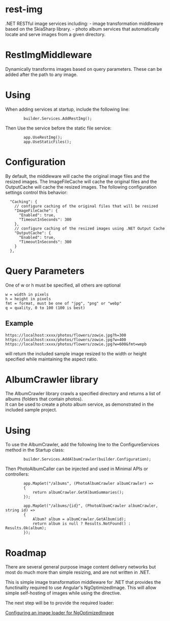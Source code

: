 # rest-img
.NET RESTful image services including:
    - image transformation middleware based on the SkiaSharp library.
    - photo album services that automatically locate and serve images from a given directory.

# RestImgMiddleware
Dynamically transforms images based on query parameters.  These can be added after the path to any image.

# Using
When adding services at startup, include the following line:

            builder.Services.AddRestImg();

Then Use the service before the static file service:

            app.UseRestImg();
            app.UseStaticFiles();

# Configuration
By default, the middleware will cache the original image files and the resized images.  The ImageFileCache
will cache the original files and the OutputCache will cache the resized images.  The following configuration 
settings control this behavior:

      "Caching": {
        // configure caching of the original files that will be resized
        "ImageFileCache": {
          "Enabled": true,
          "TimeoutInSeconds": 300
        },
        // configure caching of the resized images using .NET Output Cache
        "OutputCache": {
          "Enabled": true,
          "TimeoutInSeconds": 300
        }
      },

# Query Parameters 
One of w or h must be specified, all others are optional

	w = width in pixels
	h = height in pixels
	fmt = format, must be one of "jpg", "png" or "webp"
	q = quality, 0 to 100 (100 is best)
	
## Example
	
	https://localhost:xxxx/photos/flowers/zowie.jpg?h=300
	https://localhost:xxxx/photos/flowers/zowie.jpg?w=400
	https://localhost:xxxx/photos/flowers/zowie.jpg?w=600&fmt=wepb
	
will return the included sample image resized to the width or height specified while maintaining the aspect ratio.

# AlbumCrawler library
The AlbumCrawler library crawls a specified directory and returns a list of albums (folders that contain photos).  
It can be used to create a photo album service, as demonstrated in the included sample project.

# Using
To use the AlbumCrawler, add the following line to the ConfigureServices method in the Startup class:

			builder.Services.AddAlbumCrawler(builder.Configuration);

Then PhotoAlbumCaller can be injected and used in Minimal APIs or controllers:

            app.MapGet("/albums", (PhotoAlbumCrawler albumCrawler) =>
            {
                return albumCrawler.GetAlbumSummaries();
            });

            app.MapGet("/albums/{id}", (PhotoAlbumCrawler albumCrawler, string id) =>
            {
                Album? album = albumCrawler.GetAlbum(id);
                return album is null ? Results.NotFound() : Results.Ok(album);
            });

# Roadmap
There are several general purpose image content delivery networks but most do much more than simple resizing, and are not written in .NET.

This is simple image transformation middleware for .NET that provides the functinality required to use Angular's NgOptimizedImage.
This will allow simple self-hosting of images while using the directive.

The next step will be to provide the required loader:

[Configuring an image loader for NgOptimizedImage](https://angular.io/guide/image-directive#configuring-an-image-loader-for-ngoptimizedimage)
